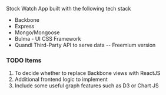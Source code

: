 Stock Watch App built with the following tech stack

- Backbone
- Express
- Mongo/Mongoose
- Bulma - UI CSS Framework
- Quandl Third-Party API to serve data -- Freemium version

### TODO Items
1. To decide whether to replace Backbone views with ReactJS
2. Additional frontend logic to implement
3. Include some useful graph features such as D3 or Chart JS
